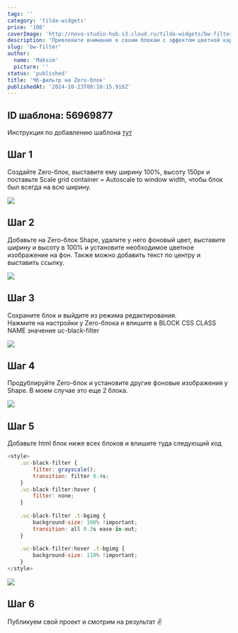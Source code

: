 ```yaml
---
tags: ''
category: 'tilda-widgets'
price: '100'
coverImage: 'http://novo-studio-hub.s3.cloud.ru/tilda-widgets/bw-filter/0.gif'
description: 'Привлеките внимание к своим блокам с эффектом цветной картинки при наведении'
slug: 'bw-filter'
author:
  name: 'Maksim'
  picture: ''
status: 'published'
title: 'Чб-фильтр на Zero-блок'
publishedAt: '2024-10-23T08:10:15.916Z'
---
```


## ID шаблона: **56969877**

Инструкция по добавлению шаблона [тут](https://help-ru.tilda.cc/page-template)

## Шаг 1

Создайте Zero-блок, выставите ему ширину 100%, высоту 150px и поставьте Scale grid container = Autoscale to window width, чтобы блок был всегда на всю ширину.

![](http://novo-studio-hub.s3.cloud.ru/tilda-widgets/bw-filter/1.png)

## Шаг 2

Добавьте на Zero-блок Shape, удалите у него фоновый цвет, выставите ширину и высоту в 100% и установите необходимое цветное изображение на фон. Также можно добавить текст по центру и выставить ссылку.

![](http://novo-studio-hub.s3.cloud.ru/tilda-widgets/bw-filter/2.png)

## Шаг 3

Сохраните блок и выйдите из режима редактирования.\
Нажмите на настройки у Zero-блока и впишите в BLOCK CSS CLASS NAME значение uc-black-filter

![](http://novo-studio-hub.s3.cloud.ru/tilda-widgets/bw-filter/3.png)

## Шаг 4

Продублируйте Zero-блок и установите другие фоновые изображения у Shape. В моем случае это еще 2 блока.

![](http://novo-studio-hub.s3.cloud.ru/tilda-widgets/bw-filter/4.png)

## Шаг 5

Добавьте html блок ниже всех блоков и впишите туда следующий код

```javascript
<style>
    .uc-black-filter {
        filter: grayscale();
        transition: filter 0.4s;
    }
    .uc-black-filter:hover {
        filter: none;
    }
    
    .uc-black-filter .t-bgimg {
        background-size: 100% !important;
        transition: all 0.3s ease-in-out; 
    }
    
    .uc-black-filter:hover .t-bgimg {
        background-size: 110% !important;
    }
</style>
```

![](http://novo-studio-hub.s3.cloud.ru/tilda-widgets/bw-filter/5.png)

## Шаг 6

Публикуем свой проект и смотрим на результат ✌